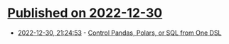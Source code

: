 # [Published on 2022-12-30](index.md)

* [2022-12-30, 21:24:53](https://news.ycombinator.com/item?id=34190284) - [Control Pandas, Polars, or SQL from One DSL](https://github.com/WinVector/data_algebra)
